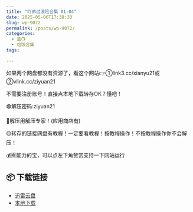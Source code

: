 ```yaml
---
title: "吖弟过浪险合集 01-04"
date: 2025-05-06T17:38:33
slug: wp-9072
permalink: /posts/wp-9072/
categories:
  - 盖📺
  - 恰饭合集
tags:

---
```


如果两个网盘都没有资源了，看这个网站👉①link3.cc/xianyu21或②vlink.cc/ziyuan21

不需要注册账号！直接点本地下载转存OK？懂吧！

🟢解压密码:ziyuan21

🔵解压用解压专家！(应用商店有)

🟡转存的链接网盘有教程！一定要看教程！按教程操作！不按教程操作你不会解压！

💰🈶能力的宝，可以点左下角赞赏支持一下网站运行

## 📦 下载链接
- [迅雷云盘](https://blziyuan21.com/pay-download/9072?key=5c1b9cf489&down_id=0)
- [本地下载](https://blziyuan21.com/pay-download/9072?key=5c1b9cf489&down_id=1)

